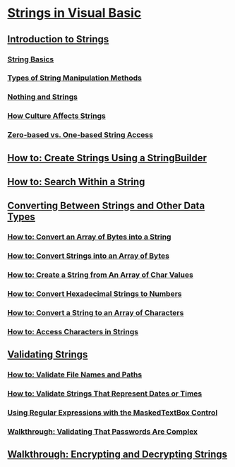 # [Strings in Visual Basic](index.md)
## [Introduction to Strings](introduction-to-strings.md)
### [String Basics](string-basics.md)
### [Types of String Manipulation Methods](types-of-string-manipulation-methods.md)
### [Nothing and Strings](nothing-and-strings.md)
### [How Culture Affects Strings](how-culture-affects-strings.md)
### [Zero-based vs. One-based String Access](zero-based-vs-one-based-string-access.md)
## [How to: Create Strings Using a StringBuilder](how-to-create-strings-using-a-stringbuilder.md)
## [How to: Search Within a String](how-to-search-within-a-string.md)
## [Converting Between Strings and Other Data Types](converting-between-strings-and-other-data-types.md)
### [How to: Convert an Array of Bytes into a String](how-to-convert-an-array-of-bytes-into-a-string.md)
### [How to: Convert Strings into an Array of Bytes](how-to-convert-strings-into-an-array-of-bytes.md)
### [How to: Create a String from An Array of Char Values](how-to-create-a-string-from-an-array-of-char-values.md)
### [How to: Convert Hexadecimal Strings to Numbers](how-to-convert-hexadecimal-strings-to-numbers.md)
### [How to: Convert a String to an Array of Characters](how-to-convert-a-string-to-an-array-of-characters.md)
### [How to: Access Characters in Strings](how-to-access-characters-in-strings.md)
## [Validating Strings](validating-strings.md)
### [How to: Validate File Names and Paths](how-to-validate-file-names-and-paths.md)
### [How to: Validate Strings That Represent Dates or Times](how-to-validate-strings-that-represent-dates-or-times.md)
### [Using Regular Expressions with the MaskedTextBox Control](using-regular-expressions-with-the-maskedtextbox-control.md)
### [Walkthrough: Validating That Passwords Are Complex](walkthrough-validating-that-passwords-are-complex.md)
## [Walkthrough: Encrypting and Decrypting Strings](walkthrough-encrypting-and-decrypting-strings.md)